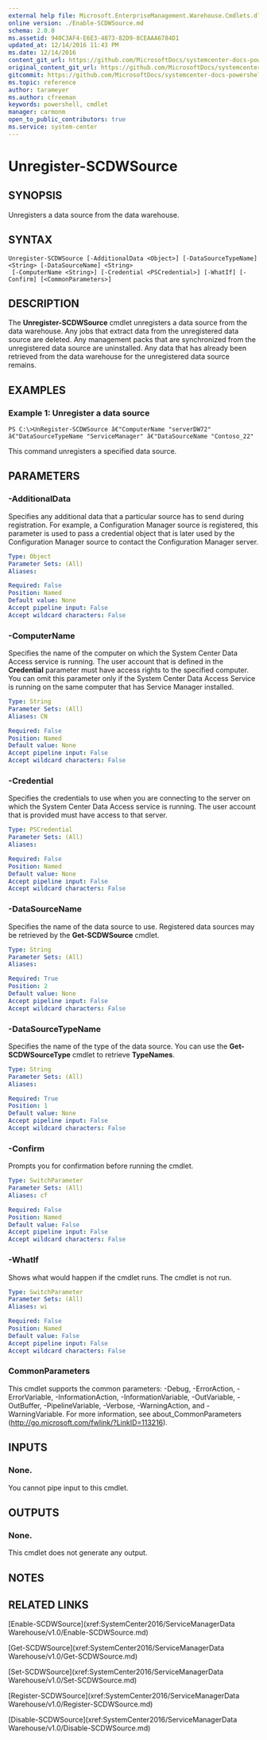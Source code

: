 ```yaml
---
external help file: Microsoft.EnterpriseManagement.Warehouse.Cmdlets.dll-Help.xml
online version: ./Enable-SCDWSource.md
schema: 2.0.0
ms.assetid: 940C3AF4-E6E3-4873-82D9-8CEAAA6784D1
updated_at: 12/14/2016 11:43 PM
ms.date: 12/14/2016
content_git_url: https://github.com/MicrosoftDocs/systemcenter-docs-powershell/blob/master/systemcenter-cmdlets/SystemCenter2016/ServiceManagerData%20Warehouse/v1.0/Unregister-SCDWSource.md
original_content_git_url: https://github.com/MicrosoftDocs/systemcenter-docs-powershell/blob/master/systemcenter-cmdlets/SystemCenter2016/ServiceManagerData%20Warehouse/v1.0/Unregister-SCDWSource.md
gitcommit: https://github.com/MicrosoftDocs/systemcenter-docs-powershell/blob/96cd9bd2780eb6b78c540fa00d3b8a4313e3ed40/systemcenter-cmdlets/SystemCenter2016/ServiceManagerData%20Warehouse/v1.0/Unregister-SCDWSource.md
ms.topic: reference
author: tarameyer
ms.author: cfreeman
keywords: powershell, cmdlet
manager: carmonm
open_to_public_contributors: true
ms.service: system-center
---
```


# Unregister-SCDWSource

## SYNOPSIS
Unregisters a data source from the data warehouse.

## SYNTAX

```
Unregister-SCDWSource [-AdditionalData <Object>] [-DataSourceTypeName] <String> [-DataSourceName] <String>
 [-ComputerName <String>] [-Credential <PSCredential>] [-WhatIf] [-Confirm] [<CommonParameters>]
```

## DESCRIPTION
The **Unregister-SCDWSource** cmdlet unregisters a data source from the data warehouse.
Any jobs that extract data from the unregistered data source are deleted.
Any management packs that are synchronized from the unregistered data source are uninstalled.
Any data that has already been retrieved from the data warehouse for the unregistered data source remains.

## EXAMPLES

### Example 1: Unregister a data source
```
PS C:\>UnRegister-SCDWSource â€"ComputerName "serverDW72" â€"DataSourceTypeName "ServiceManager" â€"DataSourceName "Contoso_22"
```

This command unregisters a specified data source.

## PARAMETERS

### -AdditionalData
Specifies any additional data that a particular source has to send during registration.
For example, a Configuration Manager source is registered, this parameter is used to pass a credential object that is later used by the Configuration Manager source to contact the Configuration Manager server.

```yaml
Type: Object
Parameter Sets: (All)
Aliases: 

Required: False
Position: Named
Default value: None
Accept pipeline input: False
Accept wildcard characters: False
```

### -ComputerName
Specifies the name of the computer on which the System Center Data Access service is running.
The user account that is defined in the **Credential** parameter must have access rights to the specified computer.
You can omit this parameter only if the System Center Data Access Service is running on the same computer that has Service Manager installed.

```yaml
Type: String
Parameter Sets: (All)
Aliases: CN

Required: False
Position: Named
Default value: None
Accept pipeline input: False
Accept wildcard characters: False
```

### -Credential
Specifies the credentials to use when you are connecting to the server on which the System Center Data Access service is running.
The user account that is provided must have access to that server.

```yaml
Type: PSCredential
Parameter Sets: (All)
Aliases: 

Required: False
Position: Named
Default value: None
Accept pipeline input: False
Accept wildcard characters: False
```

### -DataSourceName
Specifies the name of the data source to use.
Registered data sources may be retrieved by the **Get-SCDWSource** cmdlet.

```yaml
Type: String
Parameter Sets: (All)
Aliases: 

Required: True
Position: 2
Default value: None
Accept pipeline input: False
Accept wildcard characters: False
```

### -DataSourceTypeName
Specifies the name of the type of the data source.
You can use the **Get-SCDWSourceType** cmdlet to retrieve **TypeNames**.

```yaml
Type: String
Parameter Sets: (All)
Aliases: 

Required: True
Position: 1
Default value: None
Accept pipeline input: False
Accept wildcard characters: False
```

### -Confirm
Prompts you for confirmation before running the cmdlet.

```yaml
Type: SwitchParameter
Parameter Sets: (All)
Aliases: cf

Required: False
Position: Named
Default value: False
Accept pipeline input: False
Accept wildcard characters: False
```

### -WhatIf
Shows what would happen if the cmdlet runs.
The cmdlet is not run.

```yaml
Type: SwitchParameter
Parameter Sets: (All)
Aliases: wi

Required: False
Position: Named
Default value: False
Accept pipeline input: False
Accept wildcard characters: False
```

### CommonParameters
This cmdlet supports the common parameters: -Debug, -ErrorAction, -ErrorVariable, -InformationAction, -InformationVariable, -OutVariable, -OutBuffer, -PipelineVariable, -Verbose, -WarningAction, and -WarningVariable. For more information, see about_CommonParameters (http://go.microsoft.com/fwlink/?LinkID=113216).

## INPUTS

### None.
You cannot pipe input to this cmdlet.

## OUTPUTS

### None.
This cmdlet does not generate any output.

## NOTES

## RELATED LINKS

[Enable-SCDWSource](xref:SystemCenter2016/ServiceManagerData Warehouse/v1.0/Enable-SCDWSource.md)

[Get-SCDWSource](xref:SystemCenter2016/ServiceManagerData Warehouse/v1.0/Get-SCDWSource.md)

[Set-SCDWSource](xref:SystemCenter2016/ServiceManagerData Warehouse/v1.0/Set-SCDWSource.md)

[Register-SCDWSource](xref:SystemCenter2016/ServiceManagerData Warehouse/v1.0/Register-SCDWSource.md)

[Disable-SCDWSource](xref:SystemCenter2016/ServiceManagerData Warehouse/v1.0/Disable-SCDWSource.md)

